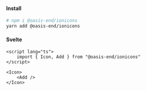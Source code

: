 #### Install

```bash
# npm i @oasis-end/ionicons
yarn add @oasis-end/ionicons
```

#### Svelte

```svelte
<script lang="ts">
    import { Icon, Add } from "@oasis-end/ionicons"
</script>

<Icon>
    <Add />
</Icon>
```